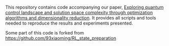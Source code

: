 This repository contains code accompanying our paper, [Exploring quantum control landscape and solution space complexity through optimization algorithms and dimensionality reduction](https://doi.org/10.1038/s41598-025-95161-0). It provides all scripts and tools needed to reproduce the results and experiments presented.

Some part of this code is forked from https://github.com/93xiaoming/RL_state_preparation
